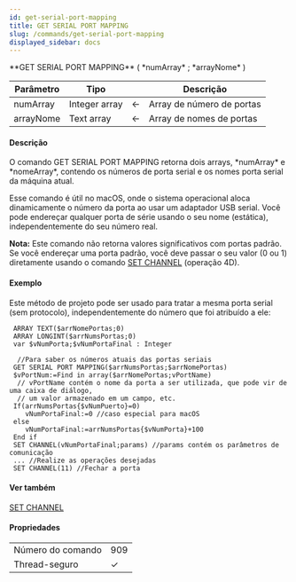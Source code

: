 ```yaml
---
id: get-serial-port-mapping
title: GET SERIAL PORT MAPPING
slug: /commands/get-serial-port-mapping
displayed_sidebar: docs
---
```


<!--REF #_command_.GET SERIAL PORT MAPPING.Syntax-->**GET SERIAL PORT MAPPING** ( *numArray* ; *arrayNome* )<!-- END REF-->
<!--REF #_command_.GET SERIAL PORT MAPPING.Params-->
| Parâmetro | Tipo |  | Descrição |
| --- | --- | --- | --- |
| numArray | Integer array | &#8592; | Array de número de portas |
| arrayNome | Text array | &#8592; | Array de nomes de portas |

<!-- END REF-->

#### Descrição 

<!--REF #_command_.GET SERIAL PORT MAPPING.Summary-->O comando GET SERIAL PORT MAPPING retorna dois arrays, *numArray* e *nomeArray*, contendo os números de porta serial e os nomes porta serial da máquina atual.<!-- END REF-->

Esse comando é útil no macOS, onde o sistema operacional aloca dinamicamente o número da porta ao usar um adaptador USB serial. Você pode endereçar qualquer porta de série usando o seu nome (estática), independentemente do seu número real.

**Nota:** Este comando não retorna valores significativos com portas padrão. Se você endereçar uma porta padrão, você deve passar o seu valor (0 ou 1) diretamente usando o comando [SET CHANNEL](set-channel.md "SET CHANNEL") (operação 4D). 

#### Exemplo 

Este método de projeto pode ser usado para tratar a mesma porta serial (sem protocolo), independentemente do número que foi atribuído a ele: 

```4d
 ARRAY TEXT($arrNomePortas;0)
 ARRAY LONGINT($arrNumsPortas;0)
 var $vNumPorta;$vNumPortaFinal : Integer
 
  //Para saber os números atuais das portas seriais
 GET SERIAL PORT MAPPING($arrNumsPortas;$arrNomePortas)
 $vPortNum:=Find in array($arrNomePortas;vPortName)
  // vPortName contém o nome da porta a ser utilizada, que pode vir de uma caixa de diálogo,
  // um valor armazenado em um campo, etc.
 If(arrNumsPortas{$vNumPuerto}=0)
    vNumPortaFinal:=0 //caso especial para macOS
 else
    vNumPortaFinal:=arrNumsPortas{$vNumPorta}+100
 End if
 SET CHANNEL(vNumPortaFinal;params) //params contém os parâmetros de comunicação
 ... //Realize as operações desejadas
 SET CHANNEL(11) //Fechar a porta
```

#### Ver também 

[SET CHANNEL](set-channel.md)  

#### Propriedades

|  |  |
| --- | --- |
| Número do comando | 909 |
| Thread-seguro | &check; |


